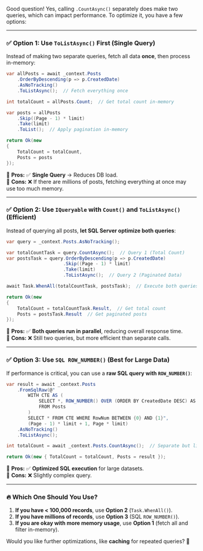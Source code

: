﻿Good question! Yes, calling `.CountAsync()` separately does make two queries, which can impact performance. To optimize it, you have a few options:  

---

### ✅ **Option 1: Use `ToListAsync()` First (Single Query)**
Instead of making two separate queries, fetch all data **once**, then process in-memory:
```csharp
var allPosts = await _context.Posts
    .OrderByDescending(p => p.CreatedDate)
    .AsNoTracking()
    .ToListAsync();  // Fetch everything once

int totalCount = allPosts.Count;  // Get total count in-memory

var posts = allPosts
    .Skip((Page - 1) * limit)
    .Take(limit)
    .ToList();  // Apply pagination in-memory

return Ok(new 
{
    TotalCount = totalCount,
    Posts = posts
});
```
🔹 **Pros:** ✅ **Single Query** → Reduces DB load.  
🔹 **Cons:** ❌ If there are millions of posts, fetching everything at once may use too much memory.

---

### ✅ **Option 2: Use `IQueryable` with `Count()` and `ToListAsync()` (Efficient)**
Instead of querying all posts, **let SQL Server optimize both queries**:
```csharp
var query = _context.Posts.AsNoTracking();

var totalCountTask = query.CountAsync();  // Query 1 (Total Count)
var postsTask = query.OrderByDescending(p => p.CreatedDate)
                     .Skip((Page - 1) * limit)
                     .Take(limit)
                     .ToListAsync();  // Query 2 (Paginated Data)

await Task.WhenAll(totalCountTask, postsTask);  // Execute both queries in parallel

return Ok(new 
{
    TotalCount = totalCountTask.Result,  // Get total count
    Posts = postsTask.Result  // Get paginated posts
});
```
🔹 **Pros:** ✅ **Both queries run in parallel**, reducing overall response time.  
🔹 **Cons:** ❌ Still two queries, but more efficient than separate calls.

---

### ✅ **Option 3: Use `SQL ROW_NUMBER()` (Best for Large Data)**
If performance is critical, you can use a **raw SQL query with `ROW_NUMBER()`**:
```csharp
var result = await _context.Posts
    .FromSqlRaw(@"
        WITH CTE AS (
            SELECT *, ROW_NUMBER() OVER (ORDER BY CreatedDate DESC) AS RowNum
            FROM Posts
        )
        SELECT * FROM CTE WHERE RowNum BETWEEN {0} AND {1}", 
        (Page - 1) * limit + 1, Page * limit)
    .AsNoTracking()
    .ToListAsync();

int totalCount = await _context.Posts.CountAsync();  // Separate but lightweight query

return Ok(new { TotalCount = totalCount, Posts = result });
```
🔹 **Pros:** ✅ **Optimized SQL execution** for large datasets.  
🔹 **Cons:** ❌ Slightly complex query.

---

### 🔥 **Which One Should You Use?**
1. **If you have < 100,000 records**, use **Option 2** (`Task.WhenAll()`).  
2. **If you have millions of records**, use **Option 3** (SQL `ROW_NUMBER()`).  
3. **If you are okay with more memory usage**, use **Option 1** (fetch all and filter in-memory).  

Would you like further optimizations, like **caching** for repeated queries? 🚀